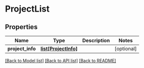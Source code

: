 # ProjectList

## Properties
Name | Type | Description | Notes
------------ | ------------- | ------------- | -------------
**project_info** | [**list[ProjectInfo]**](ProjectInfo.md) |  | [optional] 

[[Back to Model list]](../README.md#documentation-for-models) [[Back to API list]](../README.md#documentation-for-api-endpoints) [[Back to README]](../README.md)



